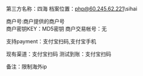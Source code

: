 第三方名称：四海
档案位置：php@60.245.62.221\sihai
 
商户号:商户提供的商户号  
商户密钥KEY：MD5密钥
商户交易帐号：无
 
支持payment：支付宝扫码,支付宝手机
 
现有渠道：支付宝扫码
测试到账：支付宝扫码
 
备注：限制海外ip
